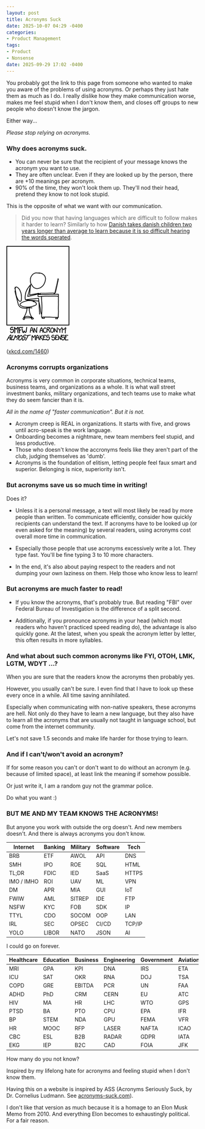 ```yaml
---
layout: post
title: Acronyms Suck
date: 2025-10-07 04:29 -0400
categories:
- Product Management
tags:
- Product
- Nonsense
date: 2025-09-29 17:02 -0400
---
```


You probably got the link to this page from someone who wanted to make you aware of the problems of using acronyms.
Or perhaps they just hate them as much as I do. I really dislike how they make communication worse, makes me feel stupid when I don't know them, and closes off groups to new people who doesn't know the jargon.

Either way...

*Please stop relying on acronyms.*

### Why does acronyms suck.

- You can never be sure that the recipient of your message knows the acronym you want to use.
- They are often unclear. Even if they are looked up by the person, there are +10 meanings per acronym.
- 90% of the time, they won't look them up. They'll nod their head, pretend they know to not look stupid.

This is the opposite of what we want with our communication.

> Did you now that having languages which are difficult to follow makes it harder to learn? Similarly to how [Danish takes danish children two years longer than average to learn because it is so difficult hearing the words sperated](https://theconversation.com/danish-children-struggle-to-learn-their-vowel-filled-language-and-this-changes-how-adult-danes-interact-161143).

![Image description](/assets/images/article/smfw.png)

([xkcd.com/1460](https://xkcd.com/1460))

### Acronyms corrupts organizations

Acronyms is very common in corporate situations, technical teams, business teams, and organizations as a whole.
It is what wall street investment banks, military organizations, and tech teams use to make what they do seem fancier than it is.

*All in the name of "faster communication". But it is not.*

- Acronym creep is REAL in organizations. It starts with five, and grows until acro-speak is the work language.
- Onboarding becomes a nightmare, new team members feel stupid, and less productive.
- Those who doesn't know the accronyms feels like they aren't part of the club, judging themselves as 'dumb'.
- Acronyms is the foundation of elitism, letting people feel faux smart and superior. Belonging is nice, superiority isn't.

### But acronyms save us so much time in writing!

Does it?

- Unless it is a personal message, a text will most likely be read by more people than written. To communicate efficiently, consider how quickly recipients can understand the text. If acronyms have to be looked up (or even asked for the meaning) by several readers, using acronyms cost overall more time in communication.

- Especially those people that use acronyms excessively write a lot. They type fast. You'll be fine typing 3 to 10 more characters.

- In the end, it's also about paying respect to the readers and not dumping your own laziness on them. Help those who know less to learn!


### But acronyms are much faster to read!

- If you know the acronyms, that's probably true. But reading "FBI" over Federal Bureau of Investigation is the difference of a split second.

- Additionally, if you pronounce acronyms in your head (which most readers who haven't practiced speed reading do), the advantage is also quickly gone. At the latest, when you speak the acronym letter by letter, this often results in more syllables.


### And what about such common acronyms like FYI, OTOH, LMK, LGTM, WDYT …?

When you are sure that the readers know the acronyms then probably yes.

However, you usually can't be sure. I even find that I have to look up these every once in a while. All time saving annihilated.

Especially when communicating with non-native speakers, these acronyms are hell. Not only do they have to learn a new language, but they also have to learn all the acronyms that are usually not taught in language school, but come from the internet community. 

Let's not save 1.5 seconds and make life harder for those trying to learn.


### And if I can't/won't avoid an acronym?

If for some reason you can't or don't want to do without an acronym (e.g. because of limited space), at least link the meaning if somehow possible.

Or just write it, I am a random guy not the grammar police.

Do what you want :) 

### BUT ME AND MY TEAM KNOWS THE ACRONYMS!

But anyone you work with outside the org doesn't. And new members doesn't. 
And there is always acronyms you don't know.

| Internet   | Banking | Military | Software           | Tech         |
| ---------- | ------- | -------- | ------------------ | ------------ |
| BRB        | ETF     | AWOL     | API                | DNS          |
| SMH        | IPO     | ROE      | SQL                | HTML         |
| TL;DR      | FDIC    | IED      | SaaS               | HTTPS        |
| IMO / IMHO | ROI     | UAV      | ML                 | VPN          |
| DM         | APR     | MIA      | GUI                | IoT          |
| FWIW       | AML     | SITREP   | IDE                | FTP          |
| NSFW       | KYC     | FOB      | SDK                | IP           |
| TTYL       | CDO     | SOCOM    | OOP                | LAN          |
| IRL        | SEC     | OPSEC    | CI/CD              | TCP/IP       |
| YOLO       | LIBOR   | NATO     | JSON               | AI           |

I could go on forever.

| Healthcare      | Education | Business | Engineering | Government | Aviation |
| --------------- | --------- | -------- | ----------- | ---------- | -------- |
| MRI             | GPA       | KPI      | DNA         | IRS        | ETA      |
| ICU             | SAT       | OKR      | RNA         | DOJ        | TSA      |
| COPD            | GRE       | EBITDA   | PCR         | UN         | FAA      |
| ADHD            | PhD       | CRM      | CERN        | EU         | ATC      |
| HIV             | MA        | HR       | LHC         | WTO        | GPS      |
| PTSD            | BA        | PTO      | CPU         | EPA        | IFR      |
| BP              | STEM      | NDA      | GPU         | FEMA       | VFR      |
| HR | MOOC      | RFP      | LASER       | NAFTA      | ICAO     |
| CBC             | ESL       | B2B      | RADAR       | GDPR       | IATA     |
| EKG             | IEP       | B2C      | CAD         | FOIA       | JFK      |

How many do you not know?







Inspired by my lifelong hate for acronyms and feeling stupid when I don't know them.

Having this on a website is inspired by ASS (Acronyms Seriously Suck, by Dr. Cornelius Ludmann. See [acronyms-suck.com](https://acronyms-suck.com/)).

I don't like that version as much because it is a homage to an Elon Musk Memo from 2010. And everything Elon becomes to exhaustingly political. For a fair reason.
